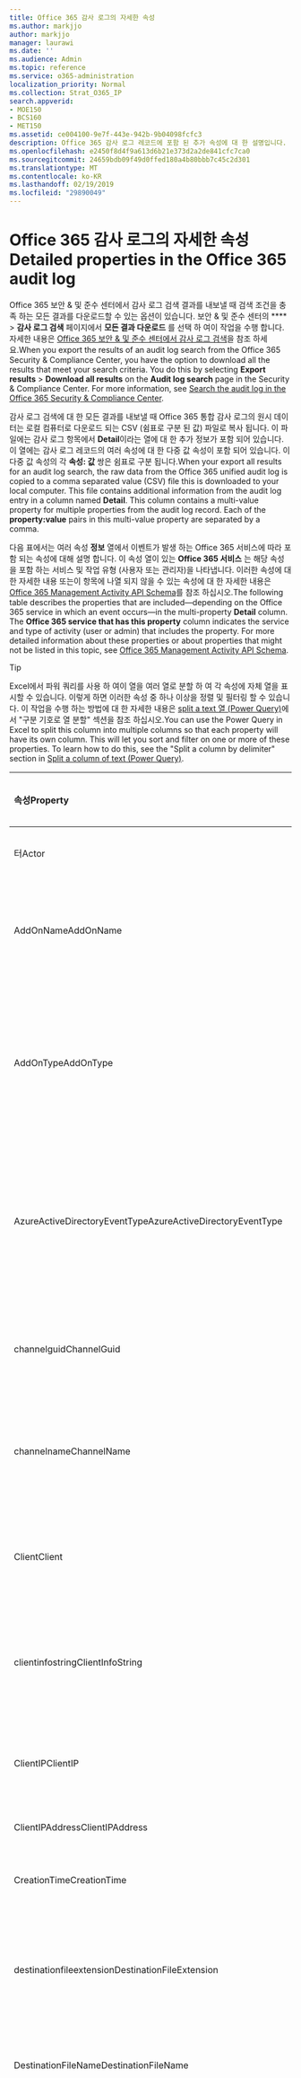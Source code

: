 ```yaml
---
title: Office 365 감사 로그의 자세한 속성
ms.author: markjjo
author: markjjo
manager: laurawi
ms.date: ''
ms.audience: Admin
ms.topic: reference
ms.service: o365-administration
localization_priority: Normal
ms.collection: Strat_O365_IP
search.appverid:
- MOE150
- BCS160
- MET150
ms.assetid: ce004100-9e7f-443e-942b-9b04098fcfc3
description: Office 365 감사 로그 레코드에 포함 된 추가 속성에 대 한 설명입니다.
ms.openlocfilehash: e2450f8d4f9a613d6b21e373d2a2de841cfc7ca0
ms.sourcegitcommit: 24659bdb09f49d0ffed180a4b80bbb7c45c2d301
ms.translationtype: MT
ms.contentlocale: ko-KR
ms.lasthandoff: 02/19/2019
ms.locfileid: "29890049"
---
```

# <a name="detailed-properties-in-the-office-365-audit-log"></a><span data-ttu-id="ecba4-103">Office 365 감사 로그의 자세한 속성</span><span class="sxs-lookup"><span data-stu-id="ecba4-103">Detailed properties in the Office 365 audit log</span></span>

<span data-ttu-id="ecba4-p101">Office 365 보안 &amp; 및 준수 센터에서 감사 로그 검색 결과를 내보낼 때 검색 조건을 충족 하는 모든 결과를 다운로드할 수 있는 옵션이 있습니다. 보안 &amp; 및 준수 센터의 \*\*\*\* \> **감사 로그 검색** 페이지에서 **모든 결과 다운로드** 를 선택 하 여이 작업을 수행 합니다. 자세한 내용은 [Office 365 보안 &amp; 및 준수 센터에서 감사 로그 검색](search-the-audit-log-in-security-and-compliance.md)을 참조 하세요.</span><span class="sxs-lookup"><span data-stu-id="ecba4-p101">When you export the results of an audit log search from the Office 365 Security &amp; Compliance Center, you have the option to download all the results that meet your search criteria. You do this by selecting **Export results** \> **Download all results** on the **Audit log search** page in the Security &amp; Compliance Center. For more information, see [Search the audit log in the Office 365 Security &amp; Compliance Center](search-the-audit-log-in-security-and-compliance.md).</span></span>
  
 <span data-ttu-id="ecba4-p102">감사 로그 검색에 대 한 모든 결과를 내보낼 때 Office 365 통합 감사 로그의 원시 데이터는 로컬 컴퓨터로 다운로드 되는 CSV (쉼표로 구분 된 값) 파일로 복사 됩니다. 이 파일에는 감사 로그 항목에서 **Detail**이라는 열에 대 한 추가 정보가 포함 되어 있습니다. 이 열에는 감사 로그 레코드의 여러 속성에 대 한 다중 값 속성이 포함 되어 있습니다. 이 다중 값 속성의 각 **속성: 값** 쌍은 쉼표로 구분 됩니다.</span><span class="sxs-lookup"><span data-stu-id="ecba4-p102">When your export all results for an audit log search, the raw data from the Office 365 unified audit log is copied to a comma separated value (CSV) file this is downloaded to your local computer. This file contains additional information from the audit log entry in a column named **Detail**. This column contains a multi-value property for multiple properties from the audit log record. Each of the **property:value** pairs in this multi-value property are separated by a comma.</span></span> 
  
<span data-ttu-id="ecba4-p103">다음 표에서는 여러 속성 **정보** 열에서 이벤트가 발생 하는 Office 365 서비스에 따라 포함 되는 속성에 대해 설명 합니다. 이 속성 열이 있는 **Office 365 서비스** 는 해당 속성을 포함 하는 서비스 및 작업 유형 (사용자 또는 관리자)을 나타냅니다. 이러한 속성에 대 한 자세한 내용 또는이 항목에 나열 되지 않을 수 있는 속성에 대 한 자세한 내용은 [Office 365 Management Activity API Schema](https://go.microsoft.com/fwlink/p/?LinkId=717993)를 참조 하십시오.</span><span class="sxs-lookup"><span data-stu-id="ecba4-p103">The following table describes the properties that are included—depending on the Office 365 service in which an event occurs—in the multi-property **Detail** column. The **Office 365 service that has this property** column indicates the service and type of activity (user or admin) that includes the property. For more detailed information about these properties or about properties that might not be listed in this topic, see [Office 365 Management Activity API Schema](https://go.microsoft.com/fwlink/p/?LinkId=717993).</span></span>
  
> [!TIP]
> <span data-ttu-id="ecba4-p104">Excel에서 파워 쿼리를 사용 하 여이 열을 여러 열로 분할 하 여 각 속성에 자체 열을 표시할 수 있습니다. 이렇게 하면 이러한 속성 중 하나 이상을 정렬 및 필터링 할 수 있습니다. 이 작업을 수행 하는 방법에 대 한 자세한 내용은 [split a text 열 (Power Query)](https://support.office.com/article/5282d425-6dd0-46ca-95bf-8e0da9539662)에서 "구분 기호로 열 분할" 섹션을 참조 하십시오.</span><span class="sxs-lookup"><span data-stu-id="ecba4-p104">You can use the Power Query in Excel to split this column into multiple columns so that each property will have its own column. This will let you sort and filter on one or more of these properties. To learn how to do this, see the "Split a column by delimiter" section in [Split a column of text (Power Query)](https://support.office.com/article/5282d425-6dd0-46ca-95bf-8e0da9539662).</span></span> 
  
|<span data-ttu-id="ecba4-117">**속성**</span><span class="sxs-lookup"><span data-stu-id="ecba4-117">**Property**</span></span>|<span data-ttu-id="ecba4-118">**설명**</span><span class="sxs-lookup"><span data-stu-id="ecba4-118">**Description**</span></span>|<span data-ttu-id="ecba4-119">**이 속성을 가진 Office 365 서비스**</span><span class="sxs-lookup"><span data-stu-id="ecba4-119">**Office 365 service that has this property**</span></span>|
|:-----|:-----|:-----|
|<span data-ttu-id="ecba4-120">터</span><span class="sxs-lookup"><span data-stu-id="ecba4-120">Actor</span></span>  <br/> |<span data-ttu-id="ecba4-121">작업을 수행한 사용자 또는 서비스 계정입니다.</span><span class="sxs-lookup"><span data-stu-id="ecba4-121">The user or service account that performed the action.</span></span> |<span data-ttu-id="ecba4-122">Azure Active Directory</span><span class="sxs-lookup"><span data-stu-id="ecba4-122">Azure Active Directory</span></span>  <br/> |
|<span data-ttu-id="ecba4-123">AddOnName</span><span class="sxs-lookup"><span data-stu-id="ecba4-123">AddOnName</span></span>  <br/> |<span data-ttu-id="ecba4-p105">팀에서 추가, 제거 또는 업데이트 된 추가 기능의 이름입니다. Microsoft 팀의 추가 기능 유형은 bot, 커넥터 또는 탭입니다.</span><span class="sxs-lookup"><span data-stu-id="ecba4-p105">The name of an add-on that was added, removed, or updated in a team. The type of add-ons in Microsoft Teams are a bot, a connector, or a tab.</span></span>  <br/> |<span data-ttu-id="ecba4-126">Microsoft Teams</span><span class="sxs-lookup"><span data-stu-id="ecba4-126">Microsoft Teams</span></span>  <br/> |
|<span data-ttu-id="ecba4-127">AddOnType</span><span class="sxs-lookup"><span data-stu-id="ecba4-127">AddOnType</span></span>  <br/> |<span data-ttu-id="ecba4-p106">팀에서 추가, 제거 또는 업데이트 된 추가 기능의 유형입니다. 다음 값은 추가 기능의 형식을 나타냅니다.</span><span class="sxs-lookup"><span data-stu-id="ecba4-p106">The type of an add-on that was added, removed, or updated in a team. The following values indicate the type of add-on.  </span></span><br/> <span data-ttu-id="ecba4-130">**1** -bot을 나타냅니다.</span><span class="sxs-lookup"><span data-stu-id="ecba4-130">**1** - Indicates a bot.</span></span><br/> <span data-ttu-id="ecba4-131">**2** -커넥터를 나타냅니다.</span><span class="sxs-lookup"><span data-stu-id="ecba4-131">**2** - Indicates a connector.</span></span><br/> <span data-ttu-id="ecba4-132">**3** -탭을 나타냅니다.</span><span class="sxs-lookup"><span data-stu-id="ecba4-132">**3** - Indicates a tab.</span></span> |<span data-ttu-id="ecba4-133">Microsoft Teams</span><span class="sxs-lookup"><span data-stu-id="ecba4-133">Microsoft Teams</span></span>  <br/> |
|<span data-ttu-id="ecba4-134">AzureActiveDirectoryEventType</span><span class="sxs-lookup"><span data-stu-id="ecba4-134">AzureActiveDirectoryEventType</span></span>  <br/> |<span data-ttu-id="ecba4-p107">Azure Active Directory 이벤트의 유형입니다. 이벤트 유형을 나타내는 값은 다음과 같습니다.</span><span class="sxs-lookup"><span data-stu-id="ecba4-p107">The type of Azure Active Directory event. The following values indicate the type of event.  </span></span><br/> <span data-ttu-id="ecba4-137">**0** -계정 로그인 이벤트를 나타냅니다.</span><span class="sxs-lookup"><span data-stu-id="ecba4-137">**0** - Indicates an account login event.</span></span><br/> <span data-ttu-id="ecba4-138">**1** -Azure 응용 프로그램 보안 이벤트를 나타냅니다.</span><span class="sxs-lookup"><span data-stu-id="ecba4-138">**1** - Indicates an Azure application security event.</span></span> |<span data-ttu-id="ecba4-139">Azure Active Directory</span><span class="sxs-lookup"><span data-stu-id="ecba4-139">Azure Active Directory</span></span>  <br/> |
|<span data-ttu-id="ecba4-140">channelguid</span><span class="sxs-lookup"><span data-stu-id="ecba4-140">ChannelGuid</span></span>  <br/> |<span data-ttu-id="ecba4-p108">Microsoft 팀 채널의 ID입니다. 채널이 있는 팀이 **teamname** 및 **teamname** 속성으로 식별 됩니다.</span><span class="sxs-lookup"><span data-stu-id="ecba4-p108">The ID of a Microsoft Teams channel. The team that the channel is located in is identified by the **TeamName** and **TeamGuid** properties.  </span></span><br/> |<span data-ttu-id="ecba4-143">Microsoft Teams</span><span class="sxs-lookup"><span data-stu-id="ecba4-143">Microsoft Teams</span></span>  <br/> |
|<span data-ttu-id="ecba4-144">channelname</span><span class="sxs-lookup"><span data-stu-id="ecba4-144">ChannelName</span></span>  <br/> |<span data-ttu-id="ecba4-p109">Microsoft 팀 채널의 이름입니다. 채널이 있는 팀이 **teamname** 및 **teamname** 속성으로 식별 됩니다.</span><span class="sxs-lookup"><span data-stu-id="ecba4-p109">The name of a Microsoft Teams channel. The team that the channel is located in is identified by the **TeamName** and **TeamGuid** properties.  </span></span><br/> |<span data-ttu-id="ecba4-147">Microsoft Teams</span><span class="sxs-lookup"><span data-stu-id="ecba4-147">Microsoft Teams</span></span>  <br/> |
|<span data-ttu-id="ecba4-148">Client</span><span class="sxs-lookup"><span data-stu-id="ecba4-148">Client</span></span>  <br/> |<span data-ttu-id="ecba4-149">클라이언트 장치, 장치 OS 및 login 이벤트에 사용 되는 장치 브라우저 (예: Nokia Lumia 920;) Windows Phone 8; IE Mobile 11).</span><span class="sxs-lookup"><span data-stu-id="ecba4-149">The client device, the device OS, and the device browser used for the login event (for example, Nokia Lumia 920; Windows Phone 8; IE Mobile 11).</span></span>  <br/> |<span data-ttu-id="ecba4-150">Azure Active Directory</span><span class="sxs-lookup"><span data-stu-id="ecba4-150">Azure Active Directory</span></span>  <br/> |
|<span data-ttu-id="ecba4-151">clientinfostring</span><span class="sxs-lookup"><span data-stu-id="ecba4-151">ClientInfoString</span></span>  <br/> |<span data-ttu-id="ecba4-152">브라우저 버전, Outlook 버전 및 모바일 장치 정보와 같이 작업을 수행 하는 데 사용한 전자 메일 클라이언트에 대 한 정보</span><span class="sxs-lookup"><span data-stu-id="ecba4-152">Information about the email client that was used to perform the operation, such as a browser version, Outlook version, and mobile device information</span></span>  <br/> |<span data-ttu-id="ecba4-153">Exchange (사서함 활동)</span><span class="sxs-lookup"><span data-stu-id="ecba4-153">Exchange (mailbox activity)</span></span>  <br/> |
|<span data-ttu-id="ecba4-154">ClientIP</span><span class="sxs-lookup"><span data-stu-id="ecba4-154">ClientIP</span></span>  <br/> |<span data-ttu-id="ecba4-p110">활동을 로그할 때 사용 된 장치의 IP 주소입니다. IP 주소는 IPv4 또는 IPv6 주소 형식으로 표시 됩니다.</span><span class="sxs-lookup"><span data-stu-id="ecba4-p110">The IP address of the device that was used when the activity was logged. The IP address is displayed in either an IPv4 or IPv6 address format.</span></span>  <br/> |<span data-ttu-id="ecba4-157">Exchange 및 Azure Active Directory</span><span class="sxs-lookup"><span data-stu-id="ecba4-157">Exchange and Azure Active Directory</span></span>  <br/> |
|<span data-ttu-id="ecba4-158">ClientIPAddress</span><span class="sxs-lookup"><span data-stu-id="ecba4-158">ClientIPAddress</span></span>  <br/> |<span data-ttu-id="ecba4-159">ClientIP과 동일 합니다.</span><span class="sxs-lookup"><span data-stu-id="ecba4-159">Same as ClientIP.</span></span>  <br/> |<span data-ttu-id="ecba4-160">SharePoint</span><span class="sxs-lookup"><span data-stu-id="ecba4-160">SharePoint</span></span>  <br/> |
|<span data-ttu-id="ecba4-161">CreationTime</span><span class="sxs-lookup"><span data-stu-id="ecba4-161">CreationTime</span></span>  <br/> |<span data-ttu-id="ecba4-162">사용자가 활동을 수행 했을 때 utc (협정 세계시)로 표시 되는 날짜와 시간입니다.</span><span class="sxs-lookup"><span data-stu-id="ecba4-162">The date and time in Coordinated Universal Time (UTC) when the user performed the activity.</span></span>  <br/> |<span data-ttu-id="ecba4-163">모두</span><span class="sxs-lookup"><span data-stu-id="ecba4-163">All</span></span>  <br/> |
|<span data-ttu-id="ecba4-164">destinationfileextension</span><span class="sxs-lookup"><span data-stu-id="ecba4-164">DestinationFileExtension</span></span>  <br/> |<span data-ttu-id="ecba4-p111">복사 하거나 이동할 파일의 파일 확장명입니다. 이 속성은 FileCopied 및 FileMoved 사용자 작업에만 표시 됩니다.</span><span class="sxs-lookup"><span data-stu-id="ecba4-p111">The file extension of a file that is copied or moved. This property is displayed only for the FileCopied and FileMoved user activities.</span></span>  <br/> |<span data-ttu-id="ecba4-167">SharePoint</span><span class="sxs-lookup"><span data-stu-id="ecba4-167">SharePoint</span></span>  <br/> |
|<span data-ttu-id="ecba4-168">DestinationFileName</span><span class="sxs-lookup"><span data-stu-id="ecba4-168">DestinationFileName</span></span>  <br/> |<span data-ttu-id="ecba4-p112">파일 이름이 복사 되거나 이동 됩니다. 이 속성은 FileCopied 및 FileMoved 작업에만 표시 됩니다.</span><span class="sxs-lookup"><span data-stu-id="ecba4-p112">The name of the file is copied or moved. This property is displayed only for the FileCopied and FileMoved actions.</span></span>  <br/> |<span data-ttu-id="ecba4-171">SharePoint</span><span class="sxs-lookup"><span data-stu-id="ecba4-171">SharePoint</span></span>  <br/> |
|<span data-ttu-id="ecba4-172">DestinationRelativeUrl</span><span class="sxs-lookup"><span data-stu-id="ecba4-172">DestinationRelativeUrl</span></span>  <br/> |<span data-ttu-id="ecba4-p113">파일을 복사 하거나 이동할 대상 폴더의 URL입니다. **SiteURL**, **DestinationRelativeURL**및 **destinationfilename** 속성의 값을 조합 하면 **ObjectID** 속성의 값 (복사 된 파일의 전체 경로 이름)과 같습니다. 이 속성은 FileCopied 및 FileMoved 사용자 작업에만 표시 됩니다.</span><span class="sxs-lookup"><span data-stu-id="ecba4-p113">The URL of the destination folder where a file is copied or moved. The combination of the values for the **SiteURL**, the **DestinationRelativeURL**, and the **DestinationFileName** properties is the same as the value for the **ObjectID** property, which is the full path name for the file that was copied. This property is displayed only for the FileCopied and FileMoved user activities.  </span></span><br/> |<span data-ttu-id="ecba4-176">SharePoint</span><span class="sxs-lookup"><span data-stu-id="ecba4-176">SharePoint</span></span>  <br/> |
|<span data-ttu-id="ecba4-177">EventSource</span><span class="sxs-lookup"><span data-stu-id="ecba4-177">EventSource</span></span>  <br/> |<span data-ttu-id="ecba4-p114">SharePoint에서 이벤트가 발생 한 것을 식별 합니다. 사용할 수 있는 값은 **SharePoint** 및 **objectmodel**입니다.</span><span class="sxs-lookup"><span data-stu-id="ecba4-p114">Identifies that an event occurred in SharePoint. Possible values are **SharePoint** and **ObjectModel**.  </span></span><br/> |<span data-ttu-id="ecba4-180">SharePoint</span><span class="sxs-lookup"><span data-stu-id="ecba4-180">SharePoint</span></span>  <br/> |
|<span data-ttu-id="ecba4-181">externalaccess</span><span class="sxs-lookup"><span data-stu-id="ecba4-181">ExternalAccess</span></span>  <br/> |<span data-ttu-id="ecba4-p115">Exchange 관리 활동의 경우, cmdlet이 조직의 사용자에 의해 실행 되었는지, Microsoft 데이터 센터 담당자나 데이터 센터 서비스 계정 또는 위임 된 관리자가 실행할지를 지정 합니다. 값이 **False** 이면 조직의 다른 사용자가 cmdlet을 실행 한 것입니다. **True** 값은 데이터 센터 직원, 데이터 센터 서비스 계정 또는 위임 된 관리자에 의해 cmdlet이 실행 되었음을 나타냅니다.</span><span class="sxs-lookup"><span data-stu-id="ecba4-p115">For Exchange admin activity, specifies whether the cmdlet was run by a user in your organization, by Microsoft datacenter personnel or a datacenter service account, or by a delegated administrator. The value **False** indicates that the cmdlet was run by someone in your organization. The value **True** indicates that the cmdlet was run by datacenter personnel, a datacenter service account, or a delegated administrator.  </span></span><br/> <span data-ttu-id="ecba4-185">Exchange 사서함 활동의 경우 조직 외부의 사용자가 사서함에 액세스 했는지 여부를 지정 합니다.</span><span class="sxs-lookup"><span data-stu-id="ecba4-185">For Exchange mailbox activity, specifies whether a mailbox was accessed by a user outside your organization.</span></span>  <br/> |<span data-ttu-id="ecba4-186">Exchange</span><span class="sxs-lookup"><span data-stu-id="ecba4-186">Exchange</span></span>  <br/> |
|<span data-ttu-id="ecba4-187">ExtendedProperties</span><span class="sxs-lookup"><span data-stu-id="ecba4-187">ExtendedProperties</span></span>  <br/> |<span data-ttu-id="ecba4-188">Azure Active Directory 이벤트에 대 한 확장 된 속성입니다.</span><span class="sxs-lookup"><span data-stu-id="ecba4-188">The extended properties for an the Azure Active Directory event.</span></span>  <br/> |<span data-ttu-id="ecba4-189">Azure Active Directory</span><span class="sxs-lookup"><span data-stu-id="ecba4-189">Azure Active Directory</span></span>  <br/> |
|<span data-ttu-id="ecba4-190">ID</span><span class="sxs-lookup"><span data-stu-id="ecba4-190">ID</span></span>  <br/> |<span data-ttu-id="ecba4-p116">보고서 항목의 ID입니다. ID는 보고서 항목을 고유 하 게 식별 합니다.</span><span class="sxs-lookup"><span data-stu-id="ecba4-p116">The ID of the report entry. The ID uniquely identifies the report entry.</span></span>  <br/> |<span data-ttu-id="ecba4-193">모두</span><span class="sxs-lookup"><span data-stu-id="ecba4-193">All</span></span>  <br/> |
|<span data-ttu-id="ecba4-194">internallogontype</span><span class="sxs-lookup"><span data-stu-id="ecba4-194">InternalLogonType</span></span>  <br/> |<span data-ttu-id="ecba4-195">내부용으로 예약 되어 있습니다.</span><span class="sxs-lookup"><span data-stu-id="ecba4-195">Reserved for internal use.</span></span>  <br/> |<span data-ttu-id="ecba4-196">Exchange (사서함 활동)</span><span class="sxs-lookup"><span data-stu-id="ecba4-196">Exchange (mailbox activity)</span></span>  <br/> |
|<span data-ttu-id="ecba4-197">ItemType</span><span class="sxs-lookup"><span data-stu-id="ecba4-197">ItemType</span></span>  <br/> |<span data-ttu-id="ecba4-p117">액세스 하거나 수정한 개체의 유형입니다. 사용할 수 있는 값에는 **파일**, **폴더**, **웹**, **사이트**, **테 넌 트**및 **documentlibrary**가 있습니다.</span><span class="sxs-lookup"><span data-stu-id="ecba4-p117">The type of object that was accessed or modified. Possible values include **File**, **Folder**, **Web**, **Site**, **Tenant**, and **DocumentLibrary**.  </span></span><br/> |<span data-ttu-id="ecba4-200">SharePoint</span><span class="sxs-lookup"><span data-stu-id="ecba4-200">SharePoint</span></span>  <br/> |
|<span data-ttu-id="ecba4-201">LoginStatus</span><span class="sxs-lookup"><span data-stu-id="ecba4-201">LoginStatus</span></span>  <br/> |<span data-ttu-id="ecba4-202">발생 했을 수 있는 로그인 실패를 확인 합니다.</span><span class="sxs-lookup"><span data-stu-id="ecba4-202">Identifies login failures that might have occurred.</span></span>  <br/> |<span data-ttu-id="ecba4-203">Azure Active Directory</span><span class="sxs-lookup"><span data-stu-id="ecba4-203">Azure Active Directory</span></span>  <br/> |
|<span data-ttu-id="ecba4-204">logontype</span><span class="sxs-lookup"><span data-stu-id="ecba4-204">LogonType</span></span>  <br/> |<span data-ttu-id="ecba4-p118">사서함 액세스 유형입니다. 다음 값은 사서함에 액세스 한 사용자의 유형을 나타냅니다.</span><span class="sxs-lookup"><span data-stu-id="ecba4-p118">The type of mailbox access. The following values indicate the type of user who accessed the mailbox.  </span></span><br/><br/> <span data-ttu-id="ecba4-207">**0** -사서함 소유자를 나타냅니다.</span><span class="sxs-lookup"><span data-stu-id="ecba4-207">**0** - Indicates a mailbox owner.</span></span><br/> <span data-ttu-id="ecba4-208">**1** -관리자를 나타냅니다.</span><span class="sxs-lookup"><span data-stu-id="ecba4-208">**1** - Indicates an administrator.</span></span><br/> <span data-ttu-id="ecba4-209">**2** -대리인을 나타냅니다.</span><span class="sxs-lookup"><span data-stu-id="ecba4-209">**2** - Indicates a delegate.</span></span> <br/><span data-ttu-id="ecba4-210">**3** -Microsoft 데이터 센터의 전송 서비스를 나타냅니다.</span><span class="sxs-lookup"><span data-stu-id="ecba4-210">**3** - Indicates the transport service in the Microsoft datacenter.</span></span><br/> <span data-ttu-id="ecba4-211">**4** -Microsoft 데이터 센터의 서비스 계정을 나타냅니다.</span><span class="sxs-lookup"><span data-stu-id="ecba4-211">**4** - Indicates a   service account in the Microsoft datacenter.</span></span> <br/><span data-ttu-id="ecba4-212">**6** -위임 된 관리자를 나타냅니다.</span><span class="sxs-lookup"><span data-stu-id="ecba4-212">**6** - Indicates a delegated administrator.</span></span> |<span data-ttu-id="ecba4-213">Exchange (사서함 활동)</span><span class="sxs-lookup"><span data-stu-id="ecba4-213">Exchange (mailbox activity)</span></span>  <br/> |
|<span data-ttu-id="ecba4-214">MailboxGuid</span><span class="sxs-lookup"><span data-stu-id="ecba4-214">MailboxGuid</span></span>  <br/> |<span data-ttu-id="ecba4-215">액세스 한 사서함의 Exchange GUID입니다.</span><span class="sxs-lookup"><span data-stu-id="ecba4-215">The Exchange GUID of the mailbox that was accessed.</span></span>  <br/> |<span data-ttu-id="ecba4-216">Exchange (사서함 활동)</span><span class="sxs-lookup"><span data-stu-id="ecba4-216">Exchange (mailbox activity)</span></span>  <br/> |
|<span data-ttu-id="ecba4-217">MailboxOwnerUPN</span><span class="sxs-lookup"><span data-stu-id="ecba4-217">MailboxOwnerUPN</span></span>  <br/> |<span data-ttu-id="ecba4-218">액세스 한 사서함을 소유한 사용자의 전자 메일 주소입니다.</span><span class="sxs-lookup"><span data-stu-id="ecba4-218">The email address of the person who owns the mailbox that was accessed.</span></span>  <br/> |<span data-ttu-id="ecba4-219">Exchange (사서함 활동)</span><span class="sxs-lookup"><span data-stu-id="ecba4-219">Exchange (mailbox activity)</span></span>  <br/> |
|<span data-ttu-id="ecba4-220">구성원</span><span class="sxs-lookup"><span data-stu-id="ecba4-220">Members</span></span>  <br/> |<span data-ttu-id="ecba4-p119">팀에서 추가 되거나 제거 된 사용자를 나열 합니다. 다음 값은 사용자에 게 할당 된 역할 형식을 나타냅니다.</span><span class="sxs-lookup"><span data-stu-id="ecba4-p119">Lists the users that have been added or removed from a team. The following values indicate the Role type assigned to the user.  </span></span><br/><br/> <span data-ttu-id="ecba4-223">**1** -소유자 역할을 나타냅니다.</span><span class="sxs-lookup"><span data-stu-id="ecba4-223">**1** - Indicates  the Owner role.</span></span><br/> <span data-ttu-id="ecba4-224">**2** -구성원 역할을 나타냅니다.</span><span class="sxs-lookup"><span data-stu-id="ecba4-224">**2** - Indicates the Member role.</span></span><br/> <span data-ttu-id="ecba4-225">**3** -게스트 역할을 나타냅니다.</span><span class="sxs-lookup"><span data-stu-id="ecba4-225">**3** - Indicates the Guest role.</span></span> <br/><br/><span data-ttu-id="ecba4-226">Members 속성에도 조직의 이름과 구성원의 전자 메일 주소가 포함 됩니다.</span><span class="sxs-lookup"><span data-stu-id="ecba4-226">The Members property also includes the name of your organization, and the member's email address.</span></span>  <br/> |<span data-ttu-id="ecba4-227">Microsoft Teams</span><span class="sxs-lookup"><span data-stu-id="ecba4-227">Microsoft Teams</span></span>  <br/> |
|<span data-ttu-id="ecba4-228">ModifiedProperties (Name, NewValue, OldValue)</span><span class="sxs-lookup"><span data-stu-id="ecba4-228">ModifiedProperties (Name, NewValue, OldValue)</span></span>  <br/> |<span data-ttu-id="ecba4-p120">이 속성은 사이트 또는 사이트 모음 관리 그룹의 구성원으로 사용자를 추가 하는 등의 관리 이벤트에 포함 됩니다. 이 속성에는 수정 된 속성의 이름 (예: 사이트 관리자 그룹)과 수정한 속성의 새 값 (사이트 관리자로 추가한 사용자 및 수정한 개체의 이전 값)이 포함 됩니다.</span><span class="sxs-lookup"><span data-stu-id="ecba4-p120">The property is included for admin events, such as adding a user as a member of a site or a site collection admin group. The property includes the name of the property that was modified (for example, the Site Admin group) the new value of the modified property (such the user who was added as a site admin, and the previous value of the modified object.</span></span>  <br/> |<span data-ttu-id="ecba4-231">모두 (관리 활동)</span><span class="sxs-lookup"><span data-stu-id="ecba4-231">All (admin activity)</span></span>  <br/> |
|<span data-ttu-id="ecba4-232">id</span><span class="sxs-lookup"><span data-stu-id="ecba4-232">ObjectID</span></span>  <br/> |<span data-ttu-id="ecba4-233">Exchange 관리자 감사 로깅을 위해 cmdlet에 의해 수정 된 개체의 이름입니다.</span><span class="sxs-lookup"><span data-stu-id="ecba4-233">For Exchange admin audit logging, the name of the object that was modified by the cmdlet.</span></span>  <br/> <span data-ttu-id="ecba4-234">SharePoint 작업의 경우 사용자가 액세스 하는 파일 또는 폴더의 전체 URL 경로 이름입니다.</span><span class="sxs-lookup"><span data-stu-id="ecba4-234">For SharePoint activity, the full URL path name of the file or folder accessed by a user.</span></span>  <br/> <span data-ttu-id="ecba4-235">Azure AD 활동의 경우 수정 된 사용자 계정의 이름입니다.</span><span class="sxs-lookup"><span data-stu-id="ecba4-235">For Azure AD activity, the name of the user account that was modified.</span></span>  <br/> |<span data-ttu-id="ecba4-236">모두</span><span class="sxs-lookup"><span data-stu-id="ecba4-236">All</span></span>  <br/> |
|<span data-ttu-id="ecba4-237">작업</span><span class="sxs-lookup"><span data-stu-id="ecba4-237">Operation</span></span>  <br/> |<span data-ttu-id="ecba4-p121">사용자 또는 관리자 활동의 이름입니다. 이 속성의 값은 **활동** 드롭다운 목록에서 선택한 값에 해당 합니다. **모든 작업에 대해 결과 표시** 를 선택 하면 보고서에 모든 서비스에 대 한 모든 사용자 및 관리 활동에 대 한 항목이 포함 됩니다. office 365 감사 로그에 기록 된 작업/작업에 대 한 설명은 [office 365 보안 &amp; 및 준수 센터에서 감사 로그 검색](search-the-audit-log-in-security-and-compliance.md)의 **감사 된 작업** 탭을 참조 하십시오.</span><span class="sxs-lookup"><span data-stu-id="ecba4-p121">The name of the user or admin activity. The value of this property corresponds to the value that was selected in the **Activities** drop down list. If **Show results for all activities** was selected, the report will included entries for all user and admin activities for all services. For a description of the operations/activities that are logged in the Office 365 audit log, see the **Audited activities** tab in [Search the audit log in the Office 365 Security &amp; Compliance Center](search-the-audit-log-in-security-and-compliance.md).  </span></span><br/> <span data-ttu-id="ecba4-242">Exchange 관리 활동의 경우이 속성은 실행 된 cmdlet의 이름을 식별 합니다.</span><span class="sxs-lookup"><span data-stu-id="ecba4-242">For Exchange admin activity, this property identifies the name of the cmdlet that was run.</span></span>  <br/> |<span data-ttu-id="ecba4-243">모두</span><span class="sxs-lookup"><span data-stu-id="ecba4-243">All</span></span>  <br/> |
|<span data-ttu-id="ecba4-244">조직 id</span><span class="sxs-lookup"><span data-stu-id="ecba4-244">OrganizationID</span></span>  <br/> |<span data-ttu-id="ecba4-245">Office 365 조 직의 GUID입니다.</span><span class="sxs-lookup"><span data-stu-id="ecba4-245">The GUID for your Office 365 organization.</span></span>  <br/> |<span data-ttu-id="ecba4-246">모두</span><span class="sxs-lookup"><span data-stu-id="ecba4-246">All</span></span>  <br/> |
|<span data-ttu-id="ecba4-247">경로</span><span class="sxs-lookup"><span data-stu-id="ecba4-247">Path</span></span>  <br/> |<span data-ttu-id="ecba4-p122">액세스 한 메시지가 있는 사서함 폴더의 이름입니다. 이 속성은 또한 메시지가 만들어지거나 복사/이동 되는 폴더를 식별 합니다.</span><span class="sxs-lookup"><span data-stu-id="ecba4-p122">The name of the mailbox folder where the message that was accessed is located. This property also identifies the folder a where a message is created in or copied/moved to.</span></span>  <br/> |<span data-ttu-id="ecba4-250">Exchange (사서함 활동)</span><span class="sxs-lookup"><span data-stu-id="ecba4-250">Exchange (mailbox activity)</span></span>  <br/> |
|<span data-ttu-id="ecba4-251">매개 변수</span><span class="sxs-lookup"><span data-stu-id="ecba4-251">Parameters</span></span>  <br/> |<span data-ttu-id="ecba4-252">Exchange 관리 활동의 경우 Operation 속성에서 식별 된 cmdlet에 사용 된 모든 매개 변수의 이름과 값입니다.</span><span class="sxs-lookup"><span data-stu-id="ecba4-252">For Exchange admin activity, the name and value for all parameters that were used with the cmdlet that is identified in the Operation property.</span></span>  <br/> |<span data-ttu-id="ecba4-253">Exchange (관리 활동)</span><span class="sxs-lookup"><span data-stu-id="ecba4-253">Exchange (admin activity)</span></span>  <br/> |
|<span data-ttu-id="ecba4-254">RecordType</span><span class="sxs-lookup"><span data-stu-id="ecba4-254">RecordType</span></span>  <br/> |<span data-ttu-id="ecba4-p123">record에서 지정한 작업의 유형입니다. 다음 값은 레코드 종류를 나타냅니다.</span><span class="sxs-lookup"><span data-stu-id="ecba4-p123">The type of operation indicated by the record. The following values indicate the record type.  </span></span><br/><br/> <span data-ttu-id="ecba4-257">**1** -Exchange 관리자 감사 로그의 레코드를 나타냅니다.</span><span class="sxs-lookup"><span data-stu-id="ecba4-257">**1** - Indicates a record from the  Exchange  admin audit log.</span></span> <br/><span data-ttu-id="ecba4-258">**2** -singled 사서함 항목에 대해 수행 된 작업에 대 한 Exchange 사서함 감사 로그의 레코드를 나타냅니다.</span><span class="sxs-lookup"><span data-stu-id="ecba4-258">**2** - Indicates a record from the  Exchange  mailbox audit log for an operation performed on a singled mailbox item.</span></span> <br/><span data-ttu-id="ecba4-p124">**3** -Exchange 사서함 감사 로그 에서도 레코드를 나타냅니다. 이 레코드 종류는 원본 사서함에서 여러 항목을 지운 편지함 폴더로 이동 하거나 여러 항목을 영구적으로 삭제 하는 등의 여러 항목에 대해 작업이 수행 되었음을 나타냅니다.</span><span class="sxs-lookup"><span data-stu-id="ecba4-p124">**3** - Also indicates a record from the  Exchange  mailbox audit log. This record type indicates the operation was performed on multiple items in the source mailbox (such as moving multiple items to the Deleted Items folder or permanently deleting multiple items). </span></span><br/><span data-ttu-id="ecba4-261">**4** -사이트에 대 한 권한 할당 관리자 또는 사용자와 같은 SharePoint의 사이트 관리 작업을 나타냅니다.</span><span class="sxs-lookup"><span data-stu-id="ecba4-261">**4** - Indicates a site admin operation in SharePoint, such as an administrator or user assigning permissions to a site.</span></span> <br/><span data-ttu-id="ecba4-262">**6** -사용자가 파일을 보거나 수정 하는 등 SharePoint의 파일 또는 폴더 관련 작업을 나타냅니다.</span><span class="sxs-lookup"><span data-stu-id="ecba4-262">**6** - Indicates a file or folder-related operation in SharePoint, such as a user viewing or modifying a file.</span></span> <br/><span data-ttu-id="ecba4-263">**8** -Azure Active Directory에서 수행 된 관리 작업을 나타냅니다.</span><span class="sxs-lookup"><span data-stu-id="ecba4-263">**8** - Indicates an admin operation performed in Azure Active Directory.</span></span> <br/><span data-ttu-id="ecba4-p125">**9** -OrgId 로그인 이벤트를 Azure Active Directory에 표시 합니다. 이 레코드 종류는 더 이상 사용 되지 않습니다.</span><span class="sxs-lookup"><span data-stu-id="ecba4-p125">**9** - Indicates  OrgId logon events in Azure Active Directory. This record type is being deprecated. </span></span><br/><span data-ttu-id="ecba4-266">**10** -데이터 센터에서 Microsoft 담당자가 수행한 보안 cmdlet 이벤트를 나타냅니다.</span><span class="sxs-lookup"><span data-stu-id="ecba4-266">**10** - Indicates security cmdlet events that were performed by Microsoft personnel in the data center.</span></span> <br/><span data-ttu-id="ecba4-267">**11** -SharePoint의 DLP (데이터 손실 방지) 이벤트를 나타냅니다.</span><span class="sxs-lookup"><span data-stu-id="ecba4-267">**11** - Indicates Data loss protection (DLP) events in SharePoint.</span></span><br/> <span data-ttu-id="ecba4-268">**12** -Sway 이벤트를 나타냅니다.</span><span class="sxs-lookup"><span data-stu-id="ecba4-268">**12** - Indicates Sway events.</span></span> <br/><span data-ttu-id="ecba4-p126">**13** -통합 dlp 정책으로 구성 된 경우 Exchange의 DLP 이벤트를 나타냅니다. Exchange 전송 규칙을 기반으로 하는 DLP 이벤트는 지원 되지 않습니다.</span><span class="sxs-lookup"><span data-stu-id="ecba4-p126">**13** - Indicates DLP events in Exchange, when configured with a unified a DLP policy. DLP events based on Exchange transport rules aren't supported.</span></span><br><span data-ttu-id="ecba4-271">**14** -SharePoint의 공유 이벤트를 나타냅니다.</span><span class="sxs-lookup"><span data-stu-id="ecba4-271">**14** - Indicates sharing events in SharePoint.</span></span><br/> <span data-ttu-id="ecba4-272">**15** -Azure Active Directory의 STS (보안 토큰 서비스) 로그온 이벤트를 나타냅니다.</span><span class="sxs-lookup"><span data-stu-id="ecba4-272">**15** - Indicates Secure Token Service (STS) logon events in Azure Active Directory.</span></span> <br/><span data-ttu-id="ecba4-273">**18** -보안 &amp; 준수 센터 이벤트를 나타냅니다.</span><span class="sxs-lookup"><span data-stu-id="ecba4-273">**18** - Indicates Security &amp; Compliance Center events.</span></span> <br/><span data-ttu-id="ecba4-274">**20** -Power BI 이벤트를 나타냅니다.</span><span class="sxs-lookup"><span data-stu-id="ecba4-274">**20** - Indicates Power BI events.</span></span> <br/><span data-ttu-id="ecba4-275">**21**-Dynamics 365 이벤트를 나타냅니다.</span><span class="sxs-lookup"><span data-stu-id="ecba4-275">**21**- Indicates Dynamics 365 events.</span></span><br/><span data-ttu-id="ecba4-276">**22** -Yammer 이벤트를 나타냅니다.</span><span class="sxs-lookup"><span data-stu-id="ecba4-276">**22** - Indicates Yammer events.</span></span> <br/><span data-ttu-id="ecba4-277">**23** -비즈니스용 Skype 이벤트를 나타냅니다.</span><span class="sxs-lookup"><span data-stu-id="ecba4-277">**23** - Indicates Skype for Business events.</span></span> <br/><span data-ttu-id="ecba4-p127">**24** -eDiscovery 이벤트를 나타냅니다. 이 레코드 종류는 보안 &amp; 및 준수 센터에서 콘텐츠 검색을 실행 하 고 eDiscovery 사례를 관리 하 여 수행한 작업을 나타냅니다. 자세한 내용은 Office 365 감사 로그에서 eDiscovery 활동 검색을 참조 하세요.</span><span class="sxs-lookup"><span data-stu-id="ecba4-p127">**24** - Indicates eDiscovery events. This record type indicates activities that were performed by running content searches and managing eDiscovery cases in the Security &amp; Compliance Center. For more information, see Search for eDiscovery activities in the Office 365 audit log.</span></span><br/><span data-ttu-id="ecba4-281">**25, 26 또는 27** -Microsoft 팀 이벤트를 나타냅니다.</span><span class="sxs-lookup"><span data-stu-id="ecba4-281">**25, 26, or 27** - Indicates Microsoft Teams events.</span></span> <br/><span data-ttu-id="ecba4-282">**28** -Exchange Online Protection 및 Office 365 Advanced Threat protection 이벤트의 피싱 및 맬웨어 이벤트를 나타냅니다.</span><span class="sxs-lookup"><span data-stu-id="ecba4-282">**28** - Indicates phishing and malware events from Exchange Online Protection and Office 365 Advanced Threat Protection events.</span></span><br/> <span data-ttu-id="ecba4-283">**30** -Microsoft Flow 이벤트를 나타냅니다.</span><span class="sxs-lookup"><span data-stu-id="ecba4-283">**30** - Indicates Microsoft Flow events.</span></span><br/> <span data-ttu-id="ecba4-284">**32** -지정 된 Microsoft Stream 이벤트</span><span class="sxs-lookup"><span data-stu-id="ecba4-284">**32** - Indicated Microsoft Stream events.</span></span><br/> <span data-ttu-id="ecba4-285">**35** -Microsoft Project 이벤트를 나타냅니다.</span><span class="sxs-lookup"><span data-stu-id="ecba4-285">**35** - Indicates Microsoft Project events.</span></span> <br/> <span data-ttu-id="ecba4-286">**36** -SharePoint 목록 이벤트를 나타냅니다.</span><span class="sxs-lookup"><span data-stu-id="ecba4-286">**36** - Indicates SharePoint list events.</span></span><br/> <span data-ttu-id="ecba4-287">**40** -보안 및 준수 알림 신호의 결과로 생성 되는 이벤트를 나타냅니다.</span><span class="sxs-lookup"><span data-stu-id="ecba4-287">**40** - Indicates events that results from security and compliance alert signals.</span></span><br/> <span data-ttu-id="ecba4-288">**41** -안전 링크 차단 시간 및 Office 365 Advanced Threat Protection의 무시 이벤트 차단 이벤트가 표시 됩니다.</span><span class="sxs-lookup"><span data-stu-id="ecba4-288">**41** - Indicates safe links time-of-block and block override events in Office 365 Advanced Threat Protection.</span></span><br/><span data-ttu-id="ecba4-289">**44** -작업에 대 한 분석 이벤트를 나타냅니다.</span><span class="sxs-lookup"><span data-stu-id="ecba4-289">**44** - Indicates Workplace Analytics events.</span></span> <br/><span data-ttu-id="ecba4-290">**47** -SharePoint, OneDrive 및 Microsoft 팀의 파일에 대 한 Office 365 Advanced Threat Protection의 피싱 및 맬웨어 이벤트를 나타냅니다.</span><span class="sxs-lookup"><span data-stu-id="ecba4-290">**47** - Indicates phishing and malware events from Office 365 Advanced Threat Protection for files in SharePoint, OneDrive, and Microsoft Teams.</span></span> |<span data-ttu-id="ecba4-291">모두</span><span class="sxs-lookup"><span data-stu-id="ecba4-291">All</span></span>  <br/> |
|<span data-ttu-id="ecba4-292">resultstatus</span><span class="sxs-lookup"><span data-stu-id="ecba4-292">ResultStatus</span></span>  <br/> |<span data-ttu-id="ecba4-293">**작업** 속성에 지정 된 작업이 성공 했는지 여부를 나타냅니다.</span><span class="sxs-lookup"><span data-stu-id="ecba4-293">Indicates whether the action (specified in the **Operation** property) was successful or not.</span></span>  <br/> <span data-ttu-id="ecba4-294">Exchange 관리 활동의 경우이 값은 **True** (성공) 또는 **False** (failed) 중 하나입니다.</span><span class="sxs-lookup"><span data-stu-id="ecba4-294">For Exchange admin activity, the value is either **True** (successful) or **False** (failed).</span></span>  <br/> |<span data-ttu-id="ecba4-295">모두</span><span class="sxs-lookup"><span data-stu-id="ecba4-295">All</span></span>  <br/>|
|<span data-ttu-id="ecba4-296">SecurityComplianceCenterEventType</span><span class="sxs-lookup"><span data-stu-id="ecba4-296">SecurityComplianceCenterEventType</span></span>  <br/> |<span data-ttu-id="ecba4-p128">작업이 보안 &amp; 및 준수 센터 이벤트 임을 나타냅니다. 이 속성 &amp; 에 대 한 모든 보안 준수 센터 작업의 값은 **0** 입니다.</span><span class="sxs-lookup"><span data-stu-id="ecba4-p128">Indicates that the activity was a Security &amp; Compliance Center event. All Security &amp; Compliance Center activities will have a value of **0** for this property.  </span></span><br/> |<span data-ttu-id="ecba4-299">Office 365 보안 및 준수 센터</span><span class="sxs-lookup"><span data-stu-id="ecba4-299">Office 365 Security &amp; Compliance Center</span></span>  <br/> |
|<span data-ttu-id="ecba4-300">SharingType</span><span class="sxs-lookup"><span data-stu-id="ecba4-300">SharingType</span></span>  <br/> |<span data-ttu-id="ecba4-p129">리소스를 공유 하는 사용자에 게 할당 된 공유 권한 유형입니다. 이 사용자는 **usersharedwith** 속성에서 식별 됩니다.</span><span class="sxs-lookup"><span data-stu-id="ecba4-p129">The type of sharing permissions that was assigned to the user that the resource was shared with. This user is identified in the **UserSharedWith** property.  </span></span><br/> |<span data-ttu-id="ecba4-303">SharePoint</span><span class="sxs-lookup"><span data-stu-id="ecba4-303">SharePoint</span></span>  <br/> |
|<span data-ttu-id="ecba4-304">사이트</span><span class="sxs-lookup"><span data-stu-id="ecba4-304">Site</span></span>  <br/> |<span data-ttu-id="ecba4-305">사용자가 액세스 한 파일 또는 폴더가 있는 사이트의 GUID입니다.</span><span class="sxs-lookup"><span data-stu-id="ecba4-305">The GUID of the site where the file or folder accessed by the user is located.</span></span>  <br/> |<span data-ttu-id="ecba4-306">SharePoint</span><span class="sxs-lookup"><span data-stu-id="ecba4-306">SharePoint</span></span>  <br/> |
|<span data-ttu-id="ecba4-307">SiteUrl</span><span class="sxs-lookup"><span data-stu-id="ecba4-307">SiteUrl</span></span>  <br/> |<span data-ttu-id="ecba4-308">사용자가 액세스 한 파일 또는 폴더가 있는 사이트의 URL입니다.</span><span class="sxs-lookup"><span data-stu-id="ecba4-308">The URL of the site where the file or folder accessed by the user is located.</span></span>  <br/> |<span data-ttu-id="ecba4-309">SharePoint</span><span class="sxs-lookup"><span data-stu-id="ecba4-309">SharePoint</span></span>  <br/> |
|<span data-ttu-id="ecba4-310">sourcefileextension</span><span class="sxs-lookup"><span data-stu-id="ecba4-310">SourceFileExtension</span></span>  <br/> |<span data-ttu-id="ecba4-p130">사용자가 액세스 한 파일의 파일 확장명입니다. 액세스 한 개체가 폴더인 경우이 속성은 비어 있습니다.</span><span class="sxs-lookup"><span data-stu-id="ecba4-p130">The file extension of the file that was accessed by the user. This property is blank if the object that was accessed is a folder.</span></span>  <br/> |<span data-ttu-id="ecba4-313">SharePoint</span><span class="sxs-lookup"><span data-stu-id="ecba4-313">SharePoint</span></span>  <br/> |
|<span data-ttu-id="ecba4-314">sourcefilename</span><span class="sxs-lookup"><span data-stu-id="ecba4-314">SourceFileName</span></span>  <br/> |<span data-ttu-id="ecba4-315">사용자가 액세스 하는 파일 또는 폴더의 이름입니다.</span><span class="sxs-lookup"><span data-stu-id="ecba4-315">The name of the file or folder accessed by the user.</span></span>  <br/> |<span data-ttu-id="ecba4-316">SharePoint</span><span class="sxs-lookup"><span data-stu-id="ecba4-316">SharePoint</span></span>  <br/> |
|<span data-ttu-id="ecba4-317">SourceRelativeUrl</span><span class="sxs-lookup"><span data-stu-id="ecba4-317">SourceRelativeUrl</span></span>  <br/> |<span data-ttu-id="ecba4-p131">사용자가 액세스 한 파일이 들어 있는 폴더의 URL입니다. **SiteURL**, **SourceRelativeURL**및 **sourcefilename** 속성의 값 조합은 사용자가 액세스 하는 파일의 전체 경로 이름인 **ObjectID** 속성의 값과 같습니다.</span><span class="sxs-lookup"><span data-stu-id="ecba4-p131">The URL of the folder that contains the file accessed by the user. The combination of the values for the **SiteURL**, the **SourceRelativeURL**, and the **SourceFileName** properties is the same as the value for the **ObjectID** property, which is the full path name for the file accessed by the user.  </span></span><br/> |<span data-ttu-id="ecba4-320">SharePoint</span><span class="sxs-lookup"><span data-stu-id="ecba4-320">SharePoint</span></span>  <br/> |
|<span data-ttu-id="ecba4-321">Subject</span><span class="sxs-lookup"><span data-stu-id="ecba4-321">Subject</span></span>  <br/> |<span data-ttu-id="ecba4-322">액세스 한 메시지의 제목 줄입니다.</span><span class="sxs-lookup"><span data-stu-id="ecba4-322">The subject line of the message that was accessed.</span></span>  <br/> |<span data-ttu-id="ecba4-323">Exchange (사서함 활동)</span><span class="sxs-lookup"><span data-stu-id="ecba4-323">Exchange (mailbox activity)</span></span>  <br/> |
|<span data-ttu-id="ecba4-324">tabtype</span><span class="sxs-lookup"><span data-stu-id="ecba4-324">TabType</span></span>  <br/> | <span data-ttu-id="ecba4-p132">팀에서 추가, 제거 또는 업데이트 된 탭의 유형입니다. 이 속성에 사용할 수 있는 값은 다음과 같습니다.</span><span class="sxs-lookup"><span data-stu-id="ecba4-p132">The type of tab added, removed, or updated in a team. The possible values for this property are:  </span></span><br/><br/> <span data-ttu-id="ecba4-327">\*\*\*\* excel 탭</span><span class="sxs-lookup"><span data-stu-id="ecba4-327">**Excelpin** - An Excel tab.</span></span>  <br/> <span data-ttu-id="ecba4-328">**내선** -모든 자사 및 타사 앱 (예: Planner, VSTS 및 양식)</span><span class="sxs-lookup"><span data-stu-id="ecba4-328">**Extension** - All first-party and third-party apps; such as Planner, VSTS, and Forms.</span></span>  <br/> <span data-ttu-id="ecba4-329">**Notes** -OneNote 탭</span><span class="sxs-lookup"><span data-stu-id="ecba4-329">**Notes** - OneNote tab.</span></span>  <br/> <span data-ttu-id="ecba4-330">**Pdfpin** -PDF 탭</span><span class="sxs-lookup"><span data-stu-id="ecba4-330">**Pdfpin** - A PDF tab.</span></span>  <br/> <span data-ttu-id="ecba4-331">**powerbi** -Powerbi 탭</span><span class="sxs-lookup"><span data-stu-id="ecba4-331">**Powerbi** - A PowerBI tab.</span></span>  <br/> <span data-ttu-id="ecba4-332">**Powerpointpin** -PowerPoint 탭</span><span class="sxs-lookup"><span data-stu-id="ecba4-332">**Powerpointpin** - A PowerPoint tab.</span></span>  <br/> <span data-ttu-id="ecba4-333">**Sharepointfiles** -SharePoint 탭</span><span class="sxs-lookup"><span data-stu-id="ecba4-333">**Sharepointfiles** - A SharePoint tab.</span></span>  <br/> <span data-ttu-id="ecba4-334">**웹 페이지** -고정 된 웹 사이트 탭</span><span class="sxs-lookup"><span data-stu-id="ecba4-334">**Webpage** - A pinned website tab.</span></span>  <br/> <span data-ttu-id="ecba4-335">**위 키-탭** -위 키 탭</span><span class="sxs-lookup"><span data-stu-id="ecba4-335">**Wiki-tab** - A wiki tab.</span></span>  <br/> <span data-ttu-id="ecba4-336">**wordpin** -Word 탭입니다.</span><span class="sxs-lookup"><span data-stu-id="ecba4-336">**Wordpin** - A Word tab.</span></span>  <br/> |<span data-ttu-id="ecba4-337">Microsoft Teams</span><span class="sxs-lookup"><span data-stu-id="ecba4-337">Microsoft Teams</span></span>  <br/> |
|<span data-ttu-id="ecba4-338">대상</span><span class="sxs-lookup"><span data-stu-id="ecba4-338">Target</span></span>  <br/> |<span data-ttu-id="ecba4-p133">작업 ( **Operation** ) 속성에서 식별 된 작업을 수행 하는 사용자입니다. 예를 들어 게스트 사용자가 SharePoint 또는 Microsoft 팀에 추가 된 경우에는 해당 사용자가이 속성에 나열 됩니다.</span><span class="sxs-lookup"><span data-stu-id="ecba4-p133">The user that the action (identified in the **Operation** property) was performed on. For example, if a guest user is added to SharePoint or a Microsoft Team, that user would be listed in this property.  </span></span><br/> |<span data-ttu-id="ecba4-341">Azure Active Directory</span><span class="sxs-lookup"><span data-stu-id="ecba4-341">Azure Active Directory</span></span>  <br/> |
|<span data-ttu-id="ecba4-342">teamguid</span><span class="sxs-lookup"><span data-stu-id="ecba4-342">TeamGuid</span></span>  <br/> |<span data-ttu-id="ecba4-343">Microsoft 팀의 팀 ID입니다.</span><span class="sxs-lookup"><span data-stu-id="ecba4-343">The ID of a team in Microsoft Teams.</span></span>  <br/> |<span data-ttu-id="ecba4-344">Microsoft Teams</span><span class="sxs-lookup"><span data-stu-id="ecba4-344">Microsoft Teams</span></span>  <br/> |
|<span data-ttu-id="ecba4-345">teamname</span><span class="sxs-lookup"><span data-stu-id="ecba4-345">TeamName</span></span>  <br/> |<span data-ttu-id="ecba4-346">Microsoft 팀의 팀 이름입니다.</span><span class="sxs-lookup"><span data-stu-id="ecba4-346">The name of a team in Microsoft Teams.</span></span>  <br/> |<span data-ttu-id="ecba4-347">Microsoft Teams</span><span class="sxs-lookup"><span data-stu-id="ecba4-347">Microsoft Teams</span></span>  <br/> |
|<span data-ttu-id="ecba4-348">UserAgent</span><span class="sxs-lookup"><span data-stu-id="ecba4-348">UserAgent</span></span>  <br/> |<span data-ttu-id="ecba4-p134">사용자 브라우저에 대 한 정보입니다. 이 정보는 브라우저에서 제공 됩니다.</span><span class="sxs-lookup"><span data-stu-id="ecba4-p134">Information about the user's browser. This information is provided by the browser.</span></span>  <br/> |<span data-ttu-id="ecba4-351">SharePoint</span><span class="sxs-lookup"><span data-stu-id="ecba4-351">SharePoint</span></span>  <br/> |
|<span data-ttu-id="ecba4-352">userdomain</span><span class="sxs-lookup"><span data-stu-id="ecba4-352">UserDomain</span></span>  <br/> |<span data-ttu-id="ecba4-353">작업을 수행한 사용자 (작업자)의 테 넌 트 조직에 대 한 id 정보입니다.</span><span class="sxs-lookup"><span data-stu-id="ecba4-353">Identity information about the tenant organization of the user (actor) who performed the action.</span></span>  <br/> |<span data-ttu-id="ecba4-354">Azure Active Directory</span><span class="sxs-lookup"><span data-stu-id="ecba4-354">Azure Active Directory</span></span>  <br/> |
|<span data-ttu-id="ecba4-355">UserID</span><span class="sxs-lookup"><span data-stu-id="ecba4-355">UserID</span></span>  <br/> |<span data-ttu-id="ecba4-p135">**작업** 속성에 지정 된 작업을 수행 하 여 레코드가 기록 되는 사용자입니다. 시스템 계정 (예: SHAREPOINT\system 또는 NT 권한 \ 컴퓨터)에서 수행 하는 작업에 대 한 레코드가 감사 로그에도 포함 되어 있습니다.</span><span class="sxs-lookup"><span data-stu-id="ecba4-p135">The user who performed the action (specified in the **Operation** property) that resulted in the record being logged. Note that records for activity performed by system accounts (such as SHAREPOINT\system or NT AUTHORITY\SYSTEM) are also included in the audit log.  </span></span><br/> |<span data-ttu-id="ecba4-358">모두</span><span class="sxs-lookup"><span data-stu-id="ecba4-358">All</span></span>  <br/> |
|<span data-ttu-id="ecba4-359">userkey</span><span class="sxs-lookup"><span data-stu-id="ecba4-359">UserKey</span></span>  <br/> |<span data-ttu-id="ecba4-p136">**UserID** 속성에서 식별 된 사용자의 대체 ID입니다. 예를 들어이 속성은 SharePoint의 사용자가 수행한 이벤트에 대 한 passport 고유 ID (PUID)로 채워집니다. 또한이 속성은 다른 서비스에서 발생 하는 이벤트에 대 한 **UserID** 속성과 동일한 값과 시스템 계정에서 수행 하는 이벤트를 지정할 수 있습니다.</span><span class="sxs-lookup"><span data-stu-id="ecba4-p136">An alternative ID for the user identified in the **UserID** property. For example, this property is populated with the passport unique ID (PUID) for events performed by users in SharePoint. This property also might specify the same value as the **UserID** property for events occurring in other services and events performed by system accounts.  </span></span><br/> |<span data-ttu-id="ecba4-363">모두</span><span class="sxs-lookup"><span data-stu-id="ecba4-363">All</span></span>  <br/> |
|<span data-ttu-id="ecba4-364">usersharedwith</span><span class="sxs-lookup"><span data-stu-id="ecba4-364">UserSharedWith</span></span>  <br/> |<span data-ttu-id="ecba4-p137">리소스를 공유한 사용자입니다. 이 속성은 **Operation** 속성의 값이 **SharingSet**인 경우에 포함 됩니다. 이 사용자는 보고서의 **공유** 됨 열에도 표시 됩니다.</span><span class="sxs-lookup"><span data-stu-id="ecba4-p137">The user that a resource was shared with. This property is included if the value for the **Operation** property is **SharingSet**. This user is also listed in the **Shared with** column in the report.  </span></span><br/> |<span data-ttu-id="ecba4-368">SharePoint</span><span class="sxs-lookup"><span data-stu-id="ecba4-368">SharePoint</span></span>  <br/> |
|<span data-ttu-id="ecba4-369">UserType</span><span class="sxs-lookup"><span data-stu-id="ecba4-369">UserType</span></span>  <br/> |<span data-ttu-id="ecba4-p138">작업을 수행한 사용자의 유형입니다. 다음 값은 사용자 형식을 나타냅니다.</span><span class="sxs-lookup"><span data-stu-id="ecba4-p138">The type of user that performed the operation. The following values indicate the user type. </span></span><br/> <br/> <span data-ttu-id="ecba4-372">**0** -일반 사용자입니다.</span><span class="sxs-lookup"><span data-stu-id="ecba4-372">**0** - A regular user.</span></span> <br/><span data-ttu-id="ecba4-373">**2** -Office 365 조직의 관리자입니다.</span><span class="sxs-lookup"><span data-stu-id="ecba4-373">**2** - An administrator in your Office 365  organization.</span></span> <br/><span data-ttu-id="ecba4-374">**3** -Microsoft 데이터 센터 관리자 또는 데이터 센터 시스템 계정입니다.</span><span class="sxs-lookup"><span data-stu-id="ecba4-374">**3** - A Microsoft datacenter administrator or datacenter system account.</span></span> <br/><span data-ttu-id="ecba4-375">**4** -시스템 계정입니다.</span><span class="sxs-lookup"><span data-stu-id="ecba4-375">**4** - A system account.</span></span> <br/><span data-ttu-id="ecba4-376">**5** -응용 프로그램</span><span class="sxs-lookup"><span data-stu-id="ecba4-376">**5** - An application.</span></span> <br/><span data-ttu-id="ecba4-377">**6** -서비스 사용자입니다.</span><span class="sxs-lookup"><span data-stu-id="ecba4-377">**6** - A service principal.</span></span><br/><span data-ttu-id="ecba4-378">**7** -사용자 지정 정책</span><span class="sxs-lookup"><span data-stu-id="ecba4-378">**7** - A custom policy.</span></span><br/><span data-ttu-id="ecba4-379">**8** -시스템 정책.</span><span class="sxs-lookup"><span data-stu-id="ecba4-379">**8** - A system policy.</span></span> |<span data-ttu-id="ecba4-380">모두</span><span class="sxs-lookup"><span data-stu-id="ecba4-380">All</span></span>  <br/> |
|<span data-ttu-id="ecba4-381">Version</span><span class="sxs-lookup"><span data-stu-id="ecba4-381">Version</span></span>  <br/> |<span data-ttu-id="ecba4-382">기록 된 작업의 버전 번호 ( **Operation** 속성으로 식별 됨)를 나타냅니다.</span><span class="sxs-lookup"><span data-stu-id="ecba4-382">Indicates the version number of the activity (identified by the **Operation** property) that's logged.</span></span>  <br/> |<span data-ttu-id="ecba4-383">모두</span><span class="sxs-lookup"><span data-stu-id="ecba4-383">All</span></span>  <br/> |
|<span data-ttu-id="ecba4-384">작업량</span><span class="sxs-lookup"><span data-stu-id="ecba4-384">Workload</span></span>  <br/> |<span data-ttu-id="ecba4-p139">활동이 발생 한 Office 365 서비스입니다. 이 속성에 사용할 수 있는 값은 다음과 같습니다.</span><span class="sxs-lookup"><span data-stu-id="ecba4-p139">The Office 365 service where the activity occurred. The possible values for this property are:  </span></span><br/> <br/><span data-ttu-id="ecba4-387">**SharePoint<br/>OneDrive<br/>Exchange<br/>AzureActiveDirectory<br/>datac, 보안<br/>준수<br/>Sway<br/>비즈니스용 Skype<br/>SecurityComplianceCenter<br/>PowerBI CRM<br/><br/>Yammer<br/>MicrosoftTeams<br/>ThreatIntelligence<br/>MicrosoftFlow<br/>MicrosoftStream<br/>DlpSharePointClassificationData<br/>Project<br/>PowerApps<br/>작업 공간 분석**</span><span class="sxs-lookup"><span data-stu-id="ecba4-387">**SharePoint<br/>OneDrive<br/>Exchange<br/>AzureActiveDirectory<br/>DataCenterSecurity<br/>Compliance<br/>Sway<br/>Skype for Business<br/>SecurityComplianceCenter<br/>PowerBI<br/>CRM<br/>Yammer<br/>MicrosoftTeams<br/>ThreatIntelligence<br/>MicrosoftFlow<br/>MicrosoftStream<br/>DlpSharePointClassificationData<br/>Project<br/>PowerApps<br/>Workplace Analytics**</span></span>|<span data-ttu-id="ecba4-388">모두</span><span class="sxs-lookup"><span data-stu-id="ecba4-388">All</span></span>  <br/> |
||||
   
<span data-ttu-id="ecba4-389">특정 이벤트에 대 한 세부 정보를 볼 때 **자세한 정보** 를 클릭 하면 위에서 설명한 속성도 표시 됩니다.</span><span class="sxs-lookup"><span data-stu-id="ecba4-389">Note that the properties described above are also displayed when you click **More information** when viewing the details of a specific event.</span></span> 
  
![감사 로그 이벤트 레코드의 자세한 속성을 보려면 추가 정보를 클릭 합니다.](media/6df582ae-d339-4735-b1a6-80914fb77a08.png)
  

